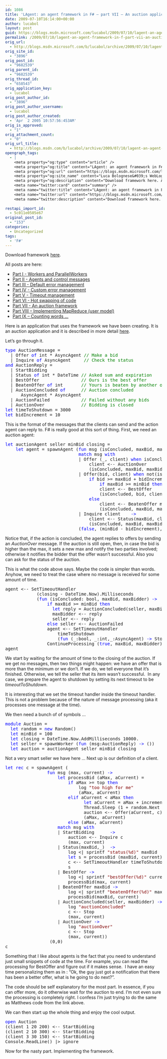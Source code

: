 ```yaml
---
id: 1086
title: 'LAgent: an agent framework in F# – part VII – An auction application'
date: 2009-07-10T16:14:00+00:00
author: lucabol
layout: post
guid: https://blogs.msdn.microsoft.com/lucabol/2009/07/10/lagent-an-agent-framework-in-f-part-vii-an-auction-application/
permalink: /2009/07/10/lagent-an-agent-framework-in-f-part-vii-an-auction-application/
orig_url:
  - http://blogs.msdn.microsoft.com/b/lucabol/archive/2009/07/10/lagent-an-agent-framework-in-f-part-vii-an-auction-application.aspx
orig_site_id:
  - "3896"
orig_post_id:
  - "9682539"
orig_parent_id:
  - "9682539"
orig_thread_id:
  - "658543"
orig_application_key:
  - lucabol
orig_post_author_id:
  - "3896"
orig_post_author_username:
  - lucabol
orig_post_author_created:
  - 'Apr  2 2005 10:57:56:453AM'
orig_is_approved:
  - "1"
orig_attachment_count:
  - "0"
orig_url_title:
  - http://blogs.msdn.com/b/lucabol/archive/2009/07/10/lagent-an-agent-framework-in-f-part-vii-an-auction-application.aspx
opengraph_tags:
  - |
    <meta property="og:type" content="article" />
    <meta property="og:title" content="LAgent: an agent framework in F# &ndash; part VII &ndash; An auction application" />
    <meta property="og:url" content="https://blogs.msdn.microsoft.com/lucabol/2009/07/10/lagent-an-agent-framework-in-f-part-vii-an-auction-application/" />
    <meta property="og:site_name" content="Luca Bolognese&#039;s WebLog" />
    <meta property="og:description" content="Download framework here. All posts are here: Part I  - Workers and ParallelWorkers Part II  - Agents and control messages Part III  - Default error management Part IV  - Custom error management Part V  - Timeout management Part VI  - Hot swapping of code Part VII  - An auction framework Part VIII – Implementing MapReduce..." />
    <meta name="twitter:card" content="summary" />
    <meta name="twitter:title" content="LAgent: an agent framework in F# &ndash; part VII &ndash; An auction application" />
    <meta name="twitter:url" content="https://blogs.msdn.microsoft.com/lucabol/2009/07/10/lagent-an-agent-framework-in-f-part-vii-an-auction-application/" />
    <meta name="twitter:description" content="Download framework here. All posts are here: Part I  - Workers and ParallelWorkers Part II  - Agents and control messages Part III  - Default error management Part IV  - Custom error management Part V  - Timeout management Part VI  - Hot swapping of code Part VII  - An auction framework Part VIII – Implementing MapReduce..." />
    
restapi_import_id:
  - 5c011e0505e67
original_post_id:
  - "153"
categories:
  - Uncategorized
tags:
  - 'F#'
---
```

Download framework [here](http://code.msdn.microsoft.com/LAgent).

All posts are here:

  * [Part I  - Workers and ParallelWorkers](http://blogs.msdn.com/lucabol/archive/2009/05/29/lagent-an-agent-framework-in-f-part-i-workers-and-parallelworkers.aspx) 
  * [Part II  - Agents and control messages](http://blogs.msdn.com/lucabol/archive/2009/06/05/lagent-an-agent-framework-in-f-part-ii-agents-and-control-messages.aspx) 
  * [Part III  - Default error management](http://blogs.msdn.com/lucabol/archive/2009/06/12/lagent-an-agent-framework-in-f-part-iii-default-error-management.aspx) 
  * [Part IV  - Custom error management](http://blogs.msdn.com/lucabol/archive/2009/06/19/lagent-an-agent-framework-in-f-part-iv-custom-error-management.aspx) 
  * [Part V  - Timeout management](http://blogs.msdn.com/lucabol/archive/2009/06/26/lagent-an-agent-framework-in-f-part-v-timeout-management.aspx) 
  * [Part VI  - Hot swapping of code](http://blogs.msdn.com/lucabol/archive/2009/07/03/lagent-an-agent-framework-in-f-part-vi-hot-swapping-of-code-and-something-silly.aspx) 
  * [Part VII  - An auction framework](http://blogs.msdn.com/lucabol/archive/2009/07/10/lagent-an-agent-framework-in-f-part-vii-an-auction-application.aspx) 
  * [Part VIII – Implementing MapReduce (user model)](http://blogs.msdn.com/lucabol/archive/2009/09/04/lagent-an-agent-framework-in-f-part-viii-implementing-mapreduce-user-model.aspx) 
  * [Part IX – Counting words …](http://blogs.msdn.com/lucabol/archive/2009/09/18/lagent-an-agent-framework-in-f-part-ix-counting-words.aspx) 



Here is an application that uses the framework we have been creating. It is an auction application and it is described in more detail [here](http://codebetter.com/blogs/matthew.podwysocki/archive/2009/05/20/f-actors-revisited.aspx).

Let’s go through it.

<pre class="code"><span style="color:blue;">type </span>AuctionMessage =
  | Offer <span style="color:blue;">of </span>int * AsyncAgent <span style="color:green;">// Make a bid
  </span>| Inquire <span style="color:blue;">of </span>AsyncAgent     <span style="color:green;">// Check the status
</span><span style="color:blue;">and </span>AuctionReply =
  | StartBidding
  | Status <span style="color:blue;">of </span>int * DateTime <span style="color:green;">// Asked sum and expiration
  </span>| BestOffer                <span style="color:green;">// Ours is the best offer
  </span>| BeatenOffer <span style="color:blue;">of </span>int       <span style="color:green;">// Yours is beaten by another offer
  </span>| AuctionConcluded <span style="color:blue;">of      </span><span style="color:green;">// Auction concluded
      </span>AsyncAgent * AsyncAgent
  | AuctionFailed            <span style="color:green;">// Failed without any bids
  </span>| AuctionOver              <span style="color:green;">// Bidding is closed
</span><span style="color:blue;">let </span>timeToShutdown = 3000
<span style="color:blue;">let </span>bidIncrement = 10 </pre>

This is the format of the messages that the clients can send and the action agent can reply to. F# is really good at this sort of thing. First, we need an auction agent:

<pre class="code"><span style="color:blue;">let </span>auctionAgent seller minBid closing =
    <span style="color:blue;">let </span>agent = spawnAgent (<span style="color:blue;">fun </span>msg (isConcluded, maxBid, maxBidder) <span style="color:blue;">-&gt;
                            match </span>msg <span style="color:blue;">with
                            </span>| Offer (_, client) <span style="color:blue;">when </span>isConcluded <span style="color:blue;">-&gt;
                                </span>client &lt;-- AuctionOver
                                (isConcluded, maxBid, maxBidder)
                            | Offer(bid, client) <span style="color:blue;">when </span>not(isConcluded) <span style="color:blue;">-&gt;
                                if </span>bid &gt;= maxBid + bidIncrement <span style="color:blue;">then
                                    if </span>maxBid &gt;= minBid <span style="color:blue;">then </span>maxBidder &lt;-- BeatenOffer bid
                                    client &lt;-- BestOffer
                                    (isConcluded, bid, client)
                                <span style="color:blue;">else
                                    </span>client &lt;-- BeatenOffer maxBid
                                    (isConcluded, maxBid, maxBidder)
                            | Inquire client    <span style="color:blue;">-&gt;
                                </span>client &lt;-- Status(maxBid, closing)
                                (isConcluded, maxBid, maxBidder))
                            (<span style="color:blue;">false</span>, (minBid - bidIncrement), spawnWorker (<span style="color:blue;">fun </span>_ <span style="color:blue;">-&gt; </span>()))                             </pre>

Notice that, if the action is concluded, the agent replies to offers by sending an _AuctionOver_ message. If the auction is still open, then, in case the bid is higher than the max, it sets a new max and notify the two parties involved; otherwise it notifies the bidder that the offer wasn’t successful. Also you can ask for the status of the auction.

This is what the code above says. Maybe the code is simpler than words. Anyhow, we need to treat the case where no message is received for some amount of time.

<pre class="code">agent &lt;-- SetTimeoutHandler
            (closing - DateTime.Now).Milliseconds
            (<span style="color:blue;">fun </span>(isConcluded: bool, maxBid, maxBidder) <span style="color:blue;">-&gt;
                if </span>maxBid &gt;= minBid <span style="color:blue;">then
                  let </span>reply = AuctionConcluded(seller, maxBidder)
                  maxBidder &lt;-- reply
                  seller &lt;-- reply
                <span style="color:blue;">else </span>seller &lt;-- AuctionFailed
                agent &lt;-- SetTimeoutHandler
                    timeToShutdown
                    (<span style="color:blue;">fun </span>(_:bool, _:int,_:AsyncAgent) <span style="color:blue;">-&gt; </span>StopProcessing)
                ContinueProcessing (<span style="color:blue;">true</span>, maxBid, maxBidder))
agent            </pre>

We start by waiting for the amount of time to the closing of the auction. If we get no messages, then two things might happen: we have an offer that is more than the minimum or we don’t. If we do, we tell everyone that it’s finished. Otherwise, we tell the seller that its item wasn’t successful.&#160; In any case, we prepare the agent to shutdown by setting its next timeout to be _timeoutToShutdown_.

It is interesting that we set the timeout handler inside the timeout handler. This is not a problem because of the nature of message processing (aka it processes one message at the time).

We then need a bunch of of symbols …

<pre class="code"><span style="color:blue;">module </span>Auction =
  <span style="color:blue;">let </span>random = <span style="color:blue;">new </span>Random()
  <span style="color:blue;">let </span>minBid = 100
  <span style="color:blue;">let </span>closing = DateTime.Now.AddMilliseconds 10000.
  <span style="color:blue;">let </span>seller = spawnWorker (<span style="color:blue;">fun </span>(msg:AuctionReply) <span style="color:blue;">-&gt; </span>())
  <span style="color:blue;">let </span>auction = auctionAgent seller minBid closing</pre>

Not a very smart seller we have here … Next up is our definition of a client.

<pre class="code"><span style="color:blue;">let rec </span>c = spawnAgent (
                <span style="color:blue;">fun </span>msg (max, current) <span style="color:blue;">-&gt;
                    let </span>processBid (aMax, aCurrent) =
                        <span style="color:blue;">if </span>aMax &gt;= top <span style="color:blue;">then
                            </span>log <span style="color:maroon;">"too high for me"
                            </span>(aMax, aCurrent)
                        <span style="color:blue;">elif </span>aCurrent &lt; aMax <span style="color:blue;">then
                              let </span>aCurrent = aMax + increment
                              Thread.Sleep (1 + random.Next 1000)
                              auction &lt;-- Offer(aCurrent, c)
                              (aMax, aCurrent)
                        <span style="color:blue;">else </span>(aMax, aCurrent)
                    <span style="color:blue;">match </span>msg <span style="color:blue;">with
                    </span>| StartBidding      <span style="color:blue;">-&gt;
                        </span>auction &lt;-- Inquire c
                        (max, current)
                    | Status(maxBid,_)  <span style="color:blue;">-&gt;
                        </span>log &lt;| sprintf <span style="color:maroon;">"status(%d)" </span>maxBid
                        <span style="color:blue;">let </span>s = processBid (maxBid, current)
                        c &lt;-- SetTimeoutHandler timeToShutdown (<span style="color:blue;">fun </span>_ <span style="color:blue;">-&gt; </span>StopProcessing)
                        s
                    | BestOffer <span style="color:blue;">-&gt;
                        </span>log &lt;| sprintf <span style="color:maroon;">"bestOffer(%d)" </span>current
                        processBid(max, current)
                    | BeatenOffer maxBid <span style="color:blue;">-&gt;
                        </span>log &lt;| sprintf <span style="color:maroon;">"beatenOffer(%d)" </span>maxBid
                        processBid(maxBid, current)
                    | AuctionConcluded(seller, maxBidder) <span style="color:blue;">-&gt;
                        </span>log <span style="color:maroon;">"auctionConcluded"
                        </span>c &lt;-- Stop
                        (max, current)
                    | AuctionOver <span style="color:blue;">-&gt;
                        </span>log <span style="color:maroon;">"auctionOver"
                        </span>c &lt;-- Stop
                        (max, current))
                 (0,0)
c</pre>

Something that I like about agents is the fact that you need to understand just small snippets of code at the time. For example, you can read the processing for BestOffer and figure out if it makes sense.&#160; I have an easy time personalizing them as in : “Ok, the guy just got a notification that there has been a better offer, what is he going to do next?”.

The code should be self explanatory for the most part. In essence, if you can offer more, do it otherwise wait for the auction to end. I’m not even sure the processing is completely right. I confess I’m just trying to do the same as Matthews code from the link above.

We can then start up the whole thing and enjoy the cool output.

<pre class="code"><span style="color:blue;">open </span>Auction
(client 1 20 200) &lt;-- StartBidding
(client 2 10 300) &lt;-- StartBidding
(client 3 30 150) &lt;-- StartBidding
Console.ReadLine() |&gt; ignore  </pre>

Now for the nasty part. Implementing the framework.